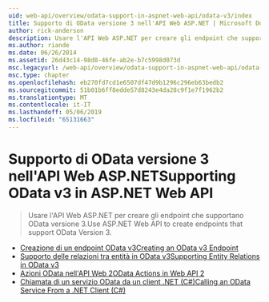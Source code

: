 ```yaml
---
uid: web-api/overview/odata-support-in-aspnet-web-api/odata-v3/index
title: Supporto di OData versione 3 nell'API Web ASP.NET | Microsoft Docs
author: rick-anderson
description: Usare l'API Web ASP.NET per creare gli endpoint che supportano OData versione 3.
ms.author: riande
ms.date: 06/26/2014
ms.assetid: 26d43c14-98d8-46fe-ab2e-b7c5998d073d
msc.legacyurl: /web-api/overview/odata-support-in-aspnet-web-api/odata-v3
msc.type: chapter
ms.openlocfilehash: eb270fd7cd1e6507df47d9b1296c296eb63bedb2
ms.sourcegitcommit: 51b01b6ff8edde57d8243e4da28c9f1e7f1962b2
ms.translationtype: MT
ms.contentlocale: it-IT
ms.lasthandoff: 05/06/2019
ms.locfileid: "65131663"
---
```

# <a name="supporting-odata-v3-in-aspnet-web-api"></a><span data-ttu-id="a34d1-103">Supporto di OData versione 3 nell'API Web ASP.NET</span><span class="sxs-lookup"><span data-stu-id="a34d1-103">Supporting OData v3 in ASP.NET Web API</span></span>

> <span data-ttu-id="a34d1-104">Usare l'API Web ASP.NET per creare gli endpoint che supportano OData versione 3.</span><span class="sxs-lookup"><span data-stu-id="a34d1-104">Use ASP.NET Web API to create endpoints that support OData Version 3.</span></span>

- [<span data-ttu-id="a34d1-105">Creazione di un endpoint OData v3</span><span class="sxs-lookup"><span data-stu-id="a34d1-105">Creating an OData v3 Endpoint</span></span>](creating-an-odata-endpoint.md)
- [<span data-ttu-id="a34d1-106">Supporto delle relazioni tra entità in OData v3</span><span class="sxs-lookup"><span data-stu-id="a34d1-106">Supporting Entity Relations in OData v3</span></span>](working-with-entity-relations.md)
- [<span data-ttu-id="a34d1-107">Azioni OData nell'API Web 2</span><span class="sxs-lookup"><span data-stu-id="a34d1-107">OData Actions in Web API 2</span></span>](odata-actions.md)
- [<span data-ttu-id="a34d1-108">Chiamata di un servizio OData da un client .NET (C#)</span><span class="sxs-lookup"><span data-stu-id="a34d1-108">Calling an OData Service From a .NET Client (C#)</span></span>](calling-an-odata-service-from-a-net-client.md)
